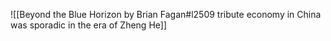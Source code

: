 ![[Beyond the Blue Horizon by Brian Fagan#l2509 tribute economy in China was sporadic in the era of Zheng He]]